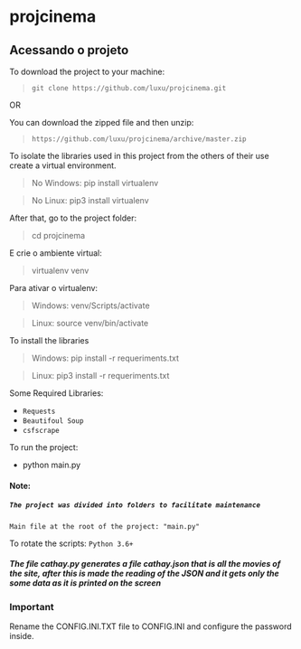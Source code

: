 # projcinema

## Acessando o projeto

To download the project to your machine:
> `git clone https://github.com/luxu/projcinema.git`

OR

You can download the zipped file and then unzip:
> `https://github.com/luxu/projcinema/archive/master.zip`

To isolate the libraries used in this project from the others of their use create a virtual environment.

> No Windows: pip install virtualenv

> No Linux: pip3 install virtualenv

After that, go to the project folder:
> cd projcinema

E crie o ambiente virtual:

> virtualenv venv

Para ativar o virtualenv:

> Windows: venv/Scripts/activate

> Linux: source venv/bin/activate


To install the libraries
> Windows: pip install -r requeriments.txt

> Linux: pip3 install -r requeriments.txt

Some Required Libraries:
* `Requests`
* `Beautifoul Soup`
* `csfscrape`

To run the project:
- python main.py

#### Note:
##### `The project was divided into folders to facilitate maintenance`

```
Main file at the root of the project: "main.py"
```

To rotate the scripts: `Python 3.6+`

##### The file cathay.py generates a file cathay.json that is all the movies of the site, after this is made the reading of the JSON and it gets only the some data as it is printed on the screen

### Important
Rename the CONFIG.INI.TXT file to CONFIG.INI and 
configure the password inside.

